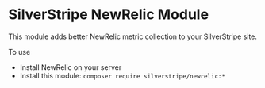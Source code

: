 SilverStripe NewRelic Module
============================

This module adds better NewRelic metric collection to your SilverStripe site.

To use

 * Install NewRelic on your server
 * Install this module: `composer require silverstripe/newrelic:*`


